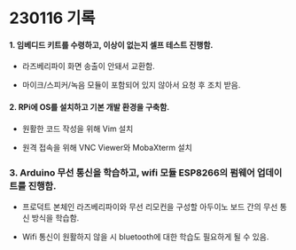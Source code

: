 # 230116  기록

#### 1. 임베디드 키트를 수령하고, 이상이 없는지 셀프 테스트 진행함.

- 라즈베리파이 화면 송출이 안돼서 교환함.

- 마이크/스피커/녹음 모듈이 포함되어 있지 않아서 요청 후 조치 받음.

#### 2. RPi에 OS를 설치하고 기본 개발 환경을 구축함.

- 원활한 코드 작성을 위해  Vim 설치

- 원격 접속을 위해 VNC Viewer와 MobaXterm 설치

### 3. Arduino 무선 통신을 학습하고, wifi 모듈 ESP8266의 펌웨어 업데이트를 진행함.

- 프로덕트 본체인 라즈베리파이와 무선 리모컨을 구성할 아두이노 보드 간의 무선 통신 방식을 학습함.

- Wifi 통신이 원활하지 않을 시 bluetooth에 대한 학습도 필요하게 될 수 있음.


